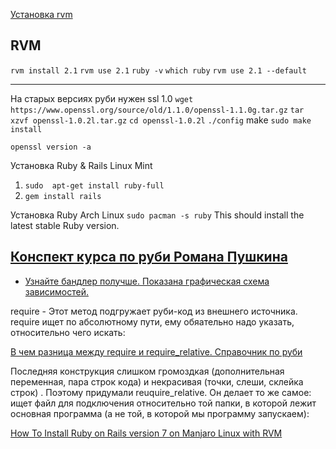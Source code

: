 

[Установка rvm](https://github.com/rvm/ubuntu_rvm)

RVM
---
`rvm install 2.1`
`rvm use 2.1`
`ruby -v`
`which ruby`
`rvm use 2.1 --default`

---
На старых версиях руби нужен ssl 1.0
`wget https://www.openssl.org/source/old/1.1.0/openssl-1.1.0g.tar.gz`
`tar xzvf openssl-1.0.2l.tar.gz`
`cd openssl-1.0.2l`
`./config`
make
`sudo make install`
 
`openssl version -a`


Установка Ruby & Rails Linux Mint
1. `sudo  apt-get install ruby-full`
2. `gem install rails`

Установка Ruby Arch Linux
`sudo pacman -s ruby` This should install the latest stable Ruby version.


[Конспект курса по руби Романа Пушкина](https://github.com/krdprog/rubyschool-notes/blob/master/one-by-one/lesson-01.md)
---

- [Узнайте бандлер получше. Показана графическая схема зависимостей.](https://habr.com/ru/company/engineyard/blog/172807/)

require - Этот метод подгружает руби-код из внешнего источника. require ищет по абсолютному пути, ему обяательно надо указать, относительно чего искать:

[В чем разница между require и require_relative. Справочник по руби](http://ruby.qkspace.com/ruby-v-chem-raznitsa-mezhdu-require-i-require_relative)

Последняя конструкция слишком громоздкая (дополнительная переменная, пара строк кода) и некрасивая (точки, слеши, склейка строк) . Поэтому придумали reuquire_relative. Он делает то же самое: ищет файл для подключения относительно той папки, в которой лежит основная программа (а не той, в которой мы программу запускаем):

[How To Install Ruby on Rails version 7 on Manjaro Linux with RVM](https://medium.com/@faturr/how-to-install-ruby-on-rails-version-7-on-manjaro-linux-with-rvm-7a0cde49f415)